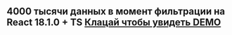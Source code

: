 <h2>4000 тысячи данных в момент фильтрации на React 18.1.0 + TS <a href="https://onesuch.github.io/React-18-TS/">Клацай чтобы увидеть DEMO</a>
